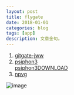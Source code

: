 ```yaml
---
layout: post
title: flygate 
date: 2018-01-01
categories: blog
tags: [app]
description: 文章金句。
---
```



<div id="aplayer1" class="aplayer"></div>
<script src="dist/APlayer.min.js"></script>


1. [gitgate-jww](https://github.com/bannedbook/fanqiang/wiki)
1. [psiphon3](https://psiphon.ca/zh/download.html)<br>[psiphon3DOWNLOAD](https://psiphon.ca/psiphon3.exe)
1. [npvg](http://www.vpngate.net/cn/download.aspx)

![image](https://github.com/feiyuii/feiyuii.github.io/blob/master/img/crowds/crowds.jpg?raw=true)
